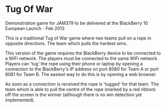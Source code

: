 Tug Of War
========

Demonstration game for JAM379 to be delivered at the BlackBerry 10 European Launch - Feb 2013

This is a traditional Tug of War game where two teams pull on a rope in opposite directions. The team which pulls the hardest wins.

This version of the game requires the BlackBerry device to be connected to a WiFi network. The players must be connected to the same WiFi network. Players can 'tug' the rope using their phone or laptop by opening a connection to the BlackBerry's IP address on port 8080 for Team A or port 8081 for Team B. The easiest way to do this is by opening a web browser. 

As soon as a connection is received the rope is 'tugged' for that team. The team which is able to pull the centre of the rope (marked by a red ribbon) off the screen is the winner (although there is no win detection yet implemented).
